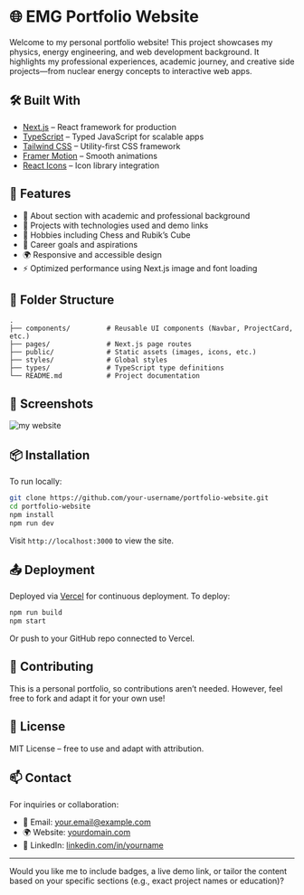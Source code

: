 
# 🌐 EMG Portfolio Website

Welcome to my personal portfolio website! This project showcases my physics, energy engineering, and web development background. It highlights my professional experiences, academic journey, and creative side projects—from nuclear energy concepts to interactive web apps.

## 🛠️ Built With

* [Next.js](https://nextjs.org/) – React framework for production
* [TypeScript](https://www.typescriptlang.org/) – Typed JavaScript for scalable apps
* [Tailwind CSS](https://tailwindcss.com/) – Utility-first CSS framework
* [Framer Motion](https://www.framer.com/motion/) – Smooth animations
* [React Icons](https://react-icons.github.io/react-icons/) – Icon library integration

## 🚀 Features

* 📄 About section with academic and professional background
* 🧪 Projects with technologies used and demo links
* 🧠 Hobbies including Chess and Rubik’s Cube
* 🎯 Career goals and aspirations
* 🌍 Responsive and accessible design
* ⚡ Optimized performance using Next.js image and font loading

## 📁 Folder Structure

```
.
├── components/         # Reusable UI components (Navbar, ProjectCard, etc.)
├── pages/              # Next.js page routes
├── public/             # Static assets (images, icons, etc.)
├── styles/             # Global styles
├── types/              # TypeScript type definitions
└── README.md           # Project documentation
```

## 📸 Screenshots

<img href="/public/B (20).png" alt="my website" />

## 📦 Installation

To run locally:

```bash
git clone https://github.com/your-username/portfolio-website.git
cd portfolio-website
npm install
npm run dev
```

Visit `http://localhost:3000` to view the site.

## 📤 Deployment

Deployed via [Vercel](https://vercel.com/) for continuous deployment. To deploy:

```bash
npm run build
npm start
```

Or push to your GitHub repo connected to Vercel.

## 🤝 Contributing

This is a personal portfolio, so contributions aren’t needed. However, feel free to fork and adapt it for your own use!

## 🧾 License

MIT License – free to use and adapt with attribution.

## 📫 Contact

For inquiries or collaboration:

* 📧 Email: [your.email@example.com](mailto:your.emanueleguehi@gmail.com)
* 🌍 Website: [yourdomain.com](https://emanueleguehi.com)
* 💼 LinkedIn: [linkedin.com/in/yourname](https://linkedin.com/in/emanuelemerveille)

---

Would you like me to include badges, a live demo link, or tailor the content based on your specific sections (e.g., exact project names or education)?
